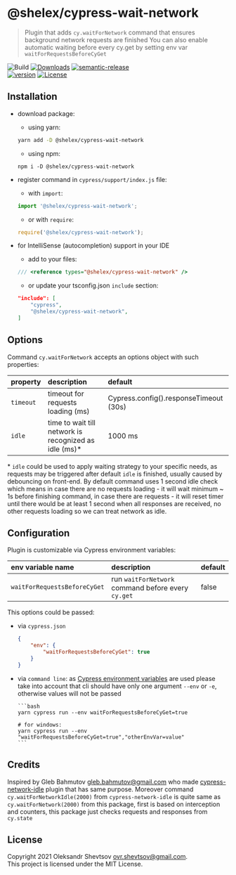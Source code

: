 # @shelex/cypress-wait-network

> Plugin that adds `cy.waitForNetwork` command that ensures background network requests are finished
> You can also enable automatic waiting before every cy.get by setting env var `waitForRequestsBeforeCyGet`

![Build][gh-image]
[![Downloads][downloads-image]][npm-url]
[![semantic-release][semantic-image]][semantic-url]  
[![version][version-image]][npm-url]
[![License][license-image]][license-url]

## Installation

-   download package:

    -   using yarn:

    ```bash
    yarn add -D @shelex/cypress-wait-network
    ```

    -   using npm:

    ```
    npm i -D @shelex/cypress-wait-network
    ```

-   register command in `cypress/support/index.js` file:

    -   with `import`:

    ```js
    import '@shelex/cypress-wait-network';
    ```

    -   or with `require`:

    ```js
    require('@shelex/cypress-wait-network');
    ```

-   for IntelliSense (autocompletion) support in your IDE

    -   add to your files:

    ```js
    /// <reference types="@shelex/cypress-wait-network" />
    ```

    -   or update your tsconfig.json `include` section:

    ```json
    "include": [
        "cypress",
        "@shelex/cypress-wait-network",
    ]
    ```

## Options

Command `cy.waitForNetwork` accepts an options object with such properties:

| property  | description                                            | default                                |
| :-------- | :----------------------------------------------------- | :------------------------------------- |
| `timeout` | timeout for requests loading (ms)                      | Cypress.config().responseTimeout (30s) |
| `idle`    | time to wait till network is recognized as idle (ms)\* | 1000 ms                                |

\* `idle` could be used to apply waiting strategy to your specific needs, as requests may be triggered after default `idle` is finished, usually caused by debouncing on front-end. By default command uses 1 second idle check which means in case there are no requests loading - it will wait minimum ~ 1s before finishing command, in case there are requests - it will reset timer until there would be at least 1 second when all responses are received, no other requests loading so we can treat network as idle.

## Configuration

Plugin is customizable via Cypress environment variables:

| env variable name            | description                                        | default |
| :--------------------------- | :------------------------------------------------- | :------ |
| `waitForRequestsBeforeCyGet` | run `waitForNetwork` command before every `cy.get` | false   |

This options could be passed:

-   via `cypress.json`

    ```json
    {
        "env": {
            "waitForRequestsBeforeCyGet": true
        }
    }
    ```

-   via `command line`:
    as [Cypress environment variables](https://docs.cypress.io/guides/guides/environment-variables#Option-4-env) are used please take into account that cli should have only one argument `--env` or `-e`, otherwise values will not be passed

        ```bash
        yarn cypress run --env waitForRequestsBeforeCyGet=true

        # for windows:
        yarn cypress run --env  "waitForRequestsBeforeCyGet=true","otherEnvVar=value"
        ```

## Credits

Inspired by Gleb Bahmutov <gleb.bahmutov@gmail.com> who made [cypress-network-idle](https://github.com/bahmutov/cypress-network-idle) plugin that has same purpose. Moreover command `cy.waitForNetworkIdle(2000)` from `cypress-network-idle` is quite same as `cy.waitForNetwork(2000)` from this package, first is based on interception and counters, this package just checks requests and responses from `cy.state`

## License

Copyright 2021 Oleksandr Shevtsov <ovr.shevtsov@gmail.com>.  
This project is licensed under the MIT License.

[npm-url]: https://npmjs.com/package/@shelex/cypress-wait-network
[gh-image]: https://github.com/Shelex/cypress-wait-network/workflows/build/badge.svg?branch=master
[types-path]: ./index.d.ts
[semantic-image]: https://img.shields.io/badge/%20%20%F0%9F%93%A6%F0%9F%9A%80-semantic--release-e10079.svg
[semantic-url]: https://github.com/semantic-release/semantic-release
[license-image]: https://img.shields.io/npm/l/@shelex/cypress-wait-network
[license-url]: https://opensource.org/licenses/MIT
[version-image]: https://badgen.net/npm/v/@shelex/cypress-wait-network/latest
[downloads-image]: https://badgen.net/npm/dt/@shelex/cypress-wait-network
